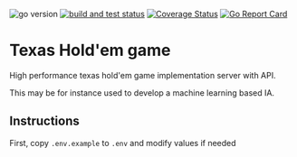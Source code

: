 ![go version](https://img.shields.io/github/go-mod/go-version/Barben360/texas-holdem-game) [![build and test status](https://github.com/Barben360/texas-holdem-game/actions/workflows/go.yml/badge.svg)](https://github.com/Barben360/texas-holdem-game/actions/workflows/go.yml) [![Coverage Status](https://coveralls.io/repos/github/Barben360/texas-holdem-game/badge.svg?branch=main)](https://coveralls.io/github/Barben360/texas-holdem-game?branch=main) [![Go Report Card](https://goreportcard.com/badge/github.com/Barben360/texas-holdem-game)](https://goreportcard.com/report/github.com/Barben360/texas-holdem-game) 

# Texas Hold'em game

High performance texas hold'em game implementation server with API.

This may be for instance used to develop a machine learning based IA.

## Instructions

First, copy `.env.example` to `.env` and modify values if needed
